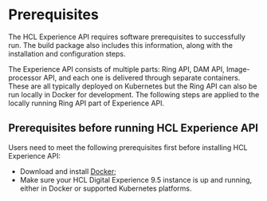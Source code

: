 # Prerequisites

The HCL Experience API requires software prerequisites to successfully run. The build package also includes this information, along with the installation and configuration steps.

The Experience API consists of multiple parts: Ring API, DAM API, Image-processor API, and each one is delivered through separate containers. These are all typically deployed on Kubernetes but the Ring API can also be run locally in Docker for development. The following steps are applied to the locally running Ring API part of Experience API.

## Prerequisites before running HCL Experience API

Users need to meet the following prerequisites first before installing HCL Experience API:

-   Download and install [Docker](https://docs.docker.com/install/);
-   Make sure your HCL Digital Experience 9.5 instance is up and running, either in Docker or supported Kubernetes platforms.



